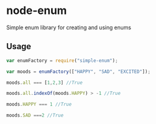 node-enum
=========

Simple enum library for creating and using enums

Usage
-----

```javascript
var enumFactory = require("simple-enum");

var moods = enumFactory(["HAPPY", "SAD", "EXCITED"]);

moods.all === [1,2,3] //True

moods.all.indexOf(moods.HAPPY) > -1 //True

moods.HAPPY === 1 //True

moods.SAD ===2 //True

```

